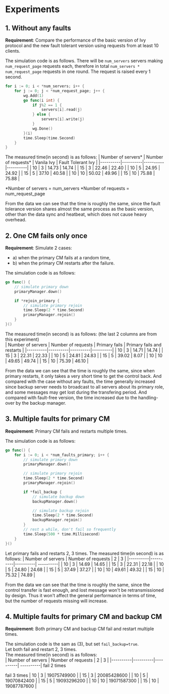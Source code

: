 # Experiments 
## 1. Without any faults
**Requirement**: Compare the performance of the basic version of Ivy protocol and the new fault tolerant version using requests from at least 10 clients.

The simulation code is as follows. There will be `num_servers` servers making `num_request_page` requests each, therefore in total `num_servers * num_request_page` requests in one round. The request is raised every 1 second. 

```go
for i := 0; i < *num_servers; i++ {
    for j := 0; j < *num_request_page; j++ {
        wg.Add(1)
        go func(i int) {
            if j%2 == 1 {
                servers[i].read(j)
            } else {
                servers[i].write(j)
            }
            wg.Done()
        }(i)
        time.Sleep(time.Second)
    }
}
```
The measured time(in second) is as follows:
| Number of servers* | Number of requests* | Vanila Ivy | Fault Tolerant Ivy | 
|----------|----------|----------|----------|
| 10 | 3 | 14.73 | 14.74 |
| 15 | 3 | 22.46 | 22.40 |
| 10 | 5 | 24.95 | 24.92 |
| 15 | 5 | 37.10 | 40.58 |
| 10 | 10 | 50.02 | 49.96 |
| 15 | 10 | 75.88 | 75.88 |

*Number of servers = num_servers
*Number of requests = num_request_page

From the data we can see that the time is roughly the same, since the fault tolerance version shares almost the same process as the basic version, other than the data sync and heatbeat, which does not cause heavy overhead.

## 2. One CM fails only once
**Requirement**: Simulate 2 cases:  
- a) when the primary CM fails at a random time,   
- b) when the primary CM restarts after the failure.   

The simulation code is as follows:
```go
go func() {
    // simulate primary down
    primaryManager.down()

    if *rejoin_primary {
        // simulate primary rejoin
        time.Sleep(2 * time.Second)
        primaryManager.rejoin()
    }
}()
```

The measured time(in second) is as follows: (the last 2 columns are from this experiment)  
| Number of servers | Number of requests |  Primary fails | Primary fails and restarts | 
|----------|----------|----------|----------|
| 10 | 3 | 14.71 | 14.74 |
| 15 | 3 | 22.31 | 22.33 |
| 10 | 5 | 24.81 | 24.83 |
| 15 | 5 | 39.02 | 8.07  |
| 10 | 10 | 49.65 | 49.74 |
| 15 | 10 | 75.39 | 46.10 |

From the data we can see that the time is roughly the same, since when primary restarts, it only takes a very short time to get the control back. And compared with the case without any faults, the time generally increased since backup server needs to broadcast to all servers about its primary role, and some messages may get lost during the transfering period. And compared with fault-free version, the time increased due to the handling-over by the backup manager.

## 3. Multiple faults for primary CM
**Requirement**: Primary CM fails and restarts multiple times.

The simulation code is as follows:
```go
go func() {
    for i := 0; i < *num_faults_primary; i++ {
        // simulate primary down
        primaryManager.down()

        // simulate primary rejoin
        time.Sleep(2 * time.Second)
        primaryManager.rejoin()

        if *fail_backup {
            // simulate backup down
            backupManager.down()

            // simulate backup rejoin
            time.Sleep(2 * time.Second)
            backupManager.rejoin()
        }
        // rest a while, don't fail so frequently
        time.Sleep(500 * time.Millisecond)
    }
}()
```
Let primary fails and restarts 2, 3 times.
The measured time(in second) is as follows:
| Number of servers | Number of requests | 2 | 3 |
|----------|----------|----------| ----------|
| 10 | 3 | 14.69 | 14.65 |
| 15 | 3 | 22.31 | 22.18 |
| 10 | 5 | 24.80 | 24.68 |
| 15 | 5 | 37.49 | 37.27 |
| 10 | 10 | 49.61 | 49.32 |
| 15 | 10 | 75.32 | 74.89 |

From the data we can see that the time is roughly the same, since the control transfer is fast enough, and lost message won't be retransmissioned by design. Thus it won't affect the general performance in terms of time, but the number of requests missing will increase.

## 4. Multiple faults for primary CM and backup CM 
**Requirement**: Both primary CM and backup CM fail and restart multiple times. 

The simulation code is the sam as (3), but set `fail_backup=true`.  
Let both fail and restart 2, 3 times.  
The measured time(in second) is as follows:  
| Number of servers | Number of requests | 2 | 3 |
|----------|----------|----------| ----------|
fail 2 times

fail 3 times
| 10 | 3 | 19075749900 |
| 15 | 3 | 20085428600 |
| 10 | 5 | 19070842400 |
| 15 | 5 | 19093296200 |
| 10 | 10 | 19071587300 |
| 15 | 10 | 19087787600 |